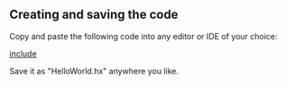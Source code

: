 ## Creating and saving the code

Copy and paste the following code into any editor or IDE of your choice:

[include](../HaxeManual/assets/HelloWorld.hx)

Save it as "HelloWorld.hx" anywhere you like.
